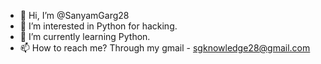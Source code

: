 - 👋 Hi, I’m @SanyamGarg28
- 👀 I’m interested in Python for hacking.
- 🌱 I’m currently learning Python.
- 📫 How to reach me? Through my gmail - sgknowledge28@gmail.com

<!---
SanyamGarg28/SanyamGarg28 is a ✨ special ✨ repository because its `README.md` (this file) appears on your GitHub profile.
You can click the Preview link to take a look at your changes.
--->
